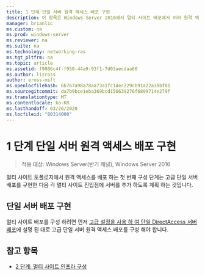 ```yaml
---
title: 1 단계 단일 서버 원격 액세스 배포 구현
description: 이 항목은 Windows Server 2016에서 멀티 사이트 배포에서 여러 원격 액세스 서버 배포 가이드의 일부입니다.
manager: brianlic
ms.custom: na
ms.prod: windows-server
ms.reviewer: na
ms.suite: na
ms.technology: networking-ras
ms.tgt_pltfrm: na
ms.topic: article
ms.assetid: f9086c4f-f950-44a9-93f1-7d03aecdaa60
ms.author: lizross
author: eross-msft
ms.openlocfilehash: 6b767a98a78aa73a1fc14ec229cb91a22a38bf81
ms.sourcegitcommit: da7b9bce1eba369bcd156639276f6899714e279f
ms.translationtype: MT
ms.contentlocale: ko-KR
ms.lasthandoff: 03/26/2020
ms.locfileid: "80314000"
---
```

# <a name="step-1-implement-a-single-server-remote-access-deployment"></a>1 단계 단일 서버 원격 액세스 배포 구현

>적용 대상: Windows Server(반기 채널), Windows Server 2016

멀티 사이트 토폴로지에서 원격 액세스를 배포 하는 첫 번째 구성 단계는 고급 단일 서버 배포를 구현한 다음 각 멀티 사이트 진입점에 서버를 추가 하도록 계획 하는 것입니다.  
  
## <a name="implement-a-single-server-deployment"></a><a name="BKMK_1.1"></a>단일 서버 배포 구현  
멀티 사이트 배포를 구성 하려면 먼저 [고급 설정을 사용 하 여 단일 DirectAccess 서버 배포](https://technet.microsoft.com/windows-server-docs/networking/remote-access/directaccess/single-server-advanced/deploy-a-single-directaccess-server-with-advanced-settings)에 설명 된 대로 고급 단일 서버 원격 액세스 배포를 구성 해야 합니다.  
  
## <a name="see-also"></a><a name="BKMK_Links"></a>참고 항목  
  
-   [2 단계: 멀티 사이트 인프라 구성](Step-2-Configure-the-Multisite-Infrastructure.md)  



